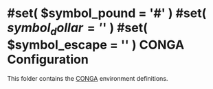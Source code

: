 #set( $symbol_pound = '#' )
#set( $symbol_dollar = '$' )
#set( $symbol_escape = '\' )
CONGA Configuration
===================

This folder contains the [CONGA][conga] environment definitions.


[conga]: https://devops.wcm.io/conga/
